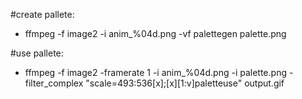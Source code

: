 #create pallete:
- ffmpeg -f image2 -i anim_%04d.png -vf palettegen palette.png

#use pallete:
- ffmpeg -f image2 -framerate 1 -i anim_%04d.png -i palette.png -filter_complex "scale=493:536[x];[x][1:v]paletteuse" output.gif

